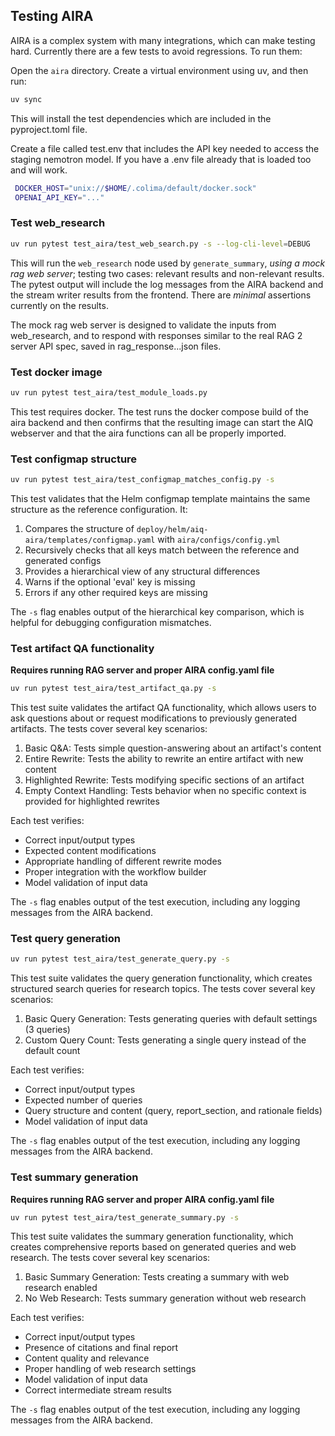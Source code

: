 ## Testing AIRA

AIRA is a complex system with many integrations, which can make testing hard. Currently there are a few tests to avoid regressions. To run them: 

Open the `aira` directory. Create a virtual environment using uv, and then run:

```bash
uv sync
```

This will install the test dependencies which are included in the pyproject.toml file.

Create a file called test.env that includes the API key needed to access the staging nemotron model. If you have a .env file already that is loaded too and will work.

```bash
 DOCKER_HOST="unix://$HOME/.colima/default/docker.sock"         
 OPENAI_API_KEY="..."
```

### Test web_research 

```bash
uv run pytest test_aira/test_web_search.py -s --log-cli-level=DEBUG
```

This will run the `web_research` node used by `generate_summary`, *using a mock rag web server*; testing two cases: relevant results and non-relevant results. The pytest output will include the log messages from the AIRA backend and the stream writer results from the frontend. There are *minimal* assertions currently on the results.

The mock rag web server is designed to validate the inputs from web_research, and to respond with responses similar to the real RAG 2 server API spec, saved in rag_response...json files.



### Test docker image

```bash
uv run pytest test_aira/test_module_loads.py 
```

This test requires docker. The test runs the docker compose build of the aira backend and then confirms that the resulting image can start the AIQ webserver and that the aira functions can all be properly imported.

### Test configmap structure

```bash
uv run pytest test_aira/test_configmap_matches_config.py -s
```

This test validates that the Helm configmap template maintains the same structure as the reference configuration. It:
1. Compares the structure of `deploy/helm/aiq-aira/templates/configmap.yaml` with `aira/configs/config.yml`
2. Recursively checks that all keys match between the reference and generated configs
3. Provides a hierarchical view of any structural differences
4. Warns if the optional 'eval' key is missing
5. Errors if any other required keys are missing

The `-s` flag enables output of the hierarchical key comparison, which is helpful for debugging configuration mismatches.

### Test artifact QA functionality

**Requires running RAG server and proper AIRA config.yaml file**

```bash
uv run pytest test_aira/test_artifact_qa.py -s
```

This test suite validates the artifact QA functionality, which allows users to ask questions about or request modifications to previously generated artifacts. The tests cover several key scenarios:

1. Basic Q&A: Tests simple question-answering about an artifact's content
2. Entire Rewrite: Tests the ability to rewrite an entire artifact with new content
3. Highlighted Rewrite: Tests modifying specific sections of an artifact
4. Empty Context Handling: Tests behavior when no specific context is provided for highlighted rewrites

Each test verifies:
- Correct input/output types
- Expected content modifications
- Appropriate handling of different rewrite modes
- Proper integration with the workflow builder
- Model validation of input data

The `-s` flag enables output of the test execution, including any logging messages from the AIRA backend.

### Test query generation

```bash
uv run pytest test_aira/test_generate_query.py -s
```

This test suite validates the query generation functionality, which creates structured search queries for research topics. The tests cover several key scenarios:

1. Basic Query Generation: Tests generating queries with default settings (3 queries)
2. Custom Query Count: Tests generating a single query instead of the default count

Each test verifies:
- Correct input/output types
- Expected number of queries
- Query structure and content (query, report_section, and rationale fields)
- Model validation of input data

The `-s` flag enables output of the test execution, including any logging messages from the AIRA backend.

### Test summary generation

**Requires running RAG server and proper AIRA config.yaml file**

```bash
uv run pytest test_aira/test_generate_summary.py -s
```

This test suite validates the summary generation functionality, which creates comprehensive reports based on generated queries and web research. The tests cover several key scenarios:

1. Basic Summary Generation: Tests creating a summary with web research enabled
2. No Web Research: Tests summary generation without web research

Each test verifies:
- Correct input/output types
- Presence of citations and final report
- Content quality and relevance
- Proper handling of web research settings
- Model validation of input data
- Correct intermediate stream results

The `-s` flag enables output of the test execution, including any logging messages from the AIRA backend.

